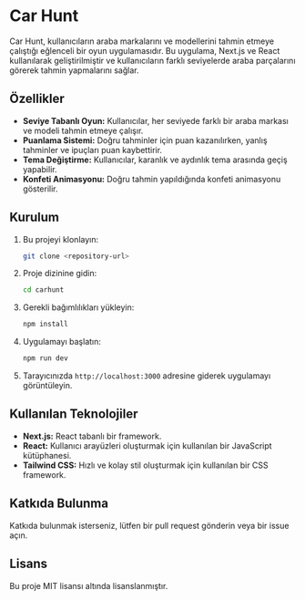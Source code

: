# Car Hunt

Car Hunt, kullanıcıların araba markalarını ve modellerini tahmin etmeye çalıştığı eğlenceli bir oyun uygulamasıdır. Bu uygulama, Next.js ve React kullanılarak geliştirilmiştir ve kullanıcıların farklı seviyelerde araba parçalarını görerek tahmin yapmalarını sağlar.

## Özellikler

- **Seviye Tabanlı Oyun:** Kullanıcılar, her seviyede farklı bir araba markası ve modeli tahmin etmeye çalışır.
- **Puanlama Sistemi:** Doğru tahminler için puan kazanılırken, yanlış tahminler ve ipuçları puan kaybettirir.
- **Tema Değiştirme:** Kullanıcılar, karanlık ve aydınlık tema arasında geçiş yapabilir.
- **Konfeti Animasyonu:** Doğru tahmin yapıldığında konfeti animasyonu gösterilir.

## Kurulum

1. Bu projeyi klonlayın:
   ```bash
   git clone <repository-url>
   ```

2. Proje dizinine gidin:
   ```bash
   cd carhunt
   ```

3. Gerekli bağımlılıkları yükleyin:
   ```bash
   npm install
   ```

4. Uygulamayı başlatın:
   ```bash
   npm run dev
   ```

5. Tarayıcınızda `http://localhost:3000` adresine giderek uygulamayı görüntüleyin.

## Kullanılan Teknolojiler

- **Next.js:** React tabanlı bir framework.
- **React:** Kullanıcı arayüzleri oluşturmak için kullanılan bir JavaScript kütüphanesi.
- **Tailwind CSS:** Hızlı ve kolay stil oluşturmak için kullanılan bir CSS framework.

## Katkıda Bulunma

Katkıda bulunmak isterseniz, lütfen bir pull request gönderin veya bir issue açın.

## Lisans

Bu proje MIT lisansı altında lisanslanmıştır.
